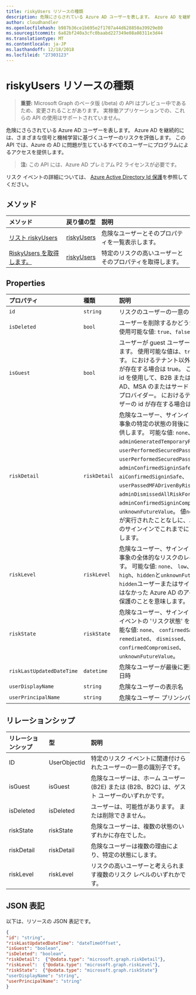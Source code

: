 ```yaml
---
title: riskyUsers リソースの種類
description: 危険にさらされている Azure AD ユーザーを表します。 Azure AD を継続的には、さまざまな信号と機械学習に基づくユーザーのリスクを評価します。 この API では、Azure の AD に問題が生じているすべてのユーザーにプログラムによるアクセスを提供します。
author: cloudhandler
ms.openlocfilehash: b987b36ce1b695e2f1707a44d628850a39929e80
ms.sourcegitcommit: 6a82bf240a3cfc0baabd227349e08a08311e3d44
ms.translationtype: MT
ms.contentlocale: ja-JP
ms.lasthandoff: 12/18/2018
ms.locfileid: "27303123"
---
```

# <a name="riskyusers-resource-type"></a>riskyUsers リソースの種類

> **重要:** Microsoft Graph のベータ版 (/beta) の API はプレビュー中であるため、変更されることがあります。 実稼働アプリケーションでの、これらの API の使用はサポートされていません。

危険にさらされている Azure AD ユーザーを表します。 Azure AD を継続的には、さまざまな信号と機械学習に基づくユーザーのリスクを評価します。 この API では、Azure の AD に問題が生じているすべてのユーザーにプログラムによるアクセスを提供します。

> **注:** この API には、Azure AD プレミアム P2 ライセンスが必要です。

リスク イベントの詳細については、 [Azure Active Directory Id 保護](https://azure.microsoft.com/en-us/documentation/articles/active-directory-identityprotection/)を参照してください。

## <a name="methods"></a>メソッド

| メソッド   | 戻り値の型|説明|
|:---------------|:--------|:----------|
|[リスト riskyUsers](../api/riskyusers-list.md) | [riskyUsers](riskyuser.md) |危険なユーザーとそのプロパティを一覧表示します。|
|[RiskyUsers を取得します。](../api/riskyusers-get.md) | [riskyUsers](riskyuser.md)|特定のリスクの高いユーザーとそのプロパティを取得します。|

## <a name="properties"></a>Properties

| プロパティ   | 種類|説明|
|:---------------|:--------|:----------|
|`id`|`string`|リスクのユーザーの一意の id|
|`isDeleted`|`bool`|ユーザーを削除するかどうかを示します。 使用可能な値: `true`、`false`|
|`isGuest`|`bool`|ユーザーが guest ユーザーであるかを示します。 使用可能な値は、`true`、`false` です。 におけるテナント以外のユーザーの id が存在する場合は true。 このユーザーは、id を使用して、B2B または B2C Azure AD、MSA のまたはサード パーティの id プロバイダー。 におけるテナント内のユーザーの id が存在する場合は false。|
|`riskDetail`|`riskDetail`|危険なユーザー、サインインまたはリスク事象の特定の状態の背後にある '理由' を提供します。 可能な値: `none`、 `adminGeneratedTemporaryPassword`、 `userPerformedSecuredPasswordChange`、 `userPerformedSecuredPasswordReset`、 `adminConfirmedSigninSafe`、 `aiConfirmedSigninSafe`、 `userPassedMFADrivenByRiskBasedPolicy`、 `adminDismissedAllRiskForUser`、 `adminConfirmedSigninCompromised`、 `unknownFutureValue`。 値`none`アクションが実行されたことなしに、ユーザーまたはのサインインでこれまでにすることを意味します。|
|`riskLevel`|`riskLevel`|危険なユーザー、サインインまたはリスク事象の全体的なリスクのレベルを提供します。 可能な値: `none`、 `low`、 `medium`、 `high`、`hidden`と`unknownFutureValue`。 値`hidden`ユーザーまたはサインインが有効ではなかった Azure AD のアイデンティティ保護のことを意味します。|
|`riskState`|`riskState`|危険なユーザー、サインインまたはリスク イベントの 'リスク状態' を提供します。 可能な値: `none`、 `confirmedSafe`、 `remediated`、 `dismissed`、 `atRisk`、 `confirmedCompromised`、 `unknownFutureValue`。|
|`riskLastUpdatedDateTime`|`datetime`|危険なユーザーが最後に更新されたときの日時|
|`userDisplayName`|`string`|危険なユーザーの表示名|
|`userPrincipalName`|`string`|危険なユーザー プリンシパル名|

## <a name="relationships"></a>リレーションシップ

| リレーションシップ | 型 |説明|
|:---------------|:--------|:----------|
|ID|UserObjectId| 特定のリスク イベントに関連付けられたユーザーの一意の識別子です。|
|isGuest|isGuest| 危険なユーザーは、ホーム ユーザー (B2E) または (B2B、B2C) は、ゲスト ユーザーのいずれかです。|
|isDeleted|isDeleted| ユーザーは、可能性があります。 または削除できません。 |
|riskState|riskState| 危険なユーザーは、複数の状態のいずれかに存在でした。 |
|riskDetail|riskDetail| 危険なユーザーは複数の理由により、特定の状態にします。 |
|riskLevel|riskLevel| リスクの高いユーザーと考えられます複数のリスク レベルのいずれかです。 |

## <a name="json-representation"></a>JSON 表記

以下は、リソースの JSON 表記です。

<!-- {
  "blockType": "resource",
  "optionalProperties": [

  ],
  "@odata.type": "microsoft.graph.riskyusers"
}-->

```json
{
"id": "string",
"riskLastUpdatedDateTime": "dateTimeOffset",
"isGuest": "boolean",
"isDeleted": "boolean",
"riskDetail":  {"@odata.type": "microsoft.graph.riskDetail"},
"riskLevel":  {"@odata.type": "microsoft.graph.riskLevel"},
"riskState":  {"@odata.type": "microsoft.graph.riskState"}
"userDisplayName": "string",
"userPrincipalName": "string"
}

```

<!-- uuid: 8fcb5dbc-d5aa-4681-8e31-b001d5168d79
2015-10-25 14:57:30 UTC -->
<!-- {
  "type": "#page.annotation",
  "description": "riskyusers resource",
  "keywords": "",
  "section": "documentation",
  "tocPath": ""
}-->
